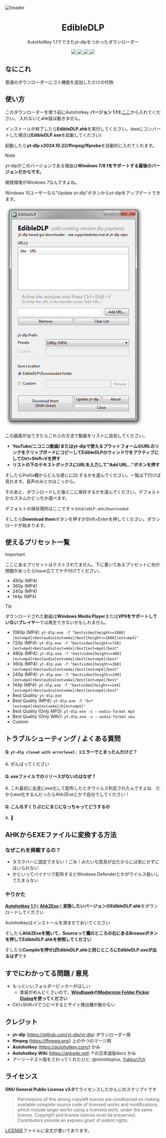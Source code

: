 ![header](https://github.com/user-attachments/assets/fe342c1d-7699-48b5-80a6-185c1cf1f06e)

<h1 align="center"> EdibleDLP </h1>
<p align="center">AutoHotKey 1.1でできたyt-dlpをつかったダウンローダー</p>

<p align="center">
<a alt="Made with Autohotkey 1.1" href="http://www.autohotkey.com">
  <img src="https://img.shields.io/badge/Autohotkey_1.1-green?style=for-the-badge&logo=AutoHotkey">
</a>
<a alt="Using yt-dlp to its downloader" href="http://github.com/yt-dlp/yt-dlp">
  <img src="https://img.shields.io/badge/YT--DLP-gray?style=for-the-badge&logo=youtube">
</a>
<a alt="Using ffmpeg to its converter" href="http://www.ffmpeg.org">
  <img src="https://img.shields.io/badge/FFmpeg-black_green?style=for-the-badge&logo=ffmpeg">
</a>
 <a alt="English version" href="../main/README.md">
  <img src="https://img.shields.io/badge/English version-blue?style=for-the-badge">
</a>
</p>

## なにこれ
普通のダウンローダーにゴミ機能を追加しただけの代物

## 使い方
このダウンローダーを使う前にAutohotkey **バージョン 1.1**を[ここ](https://www.autohotkey.com/download/ahk-install.exe)から入れてください。
入れないとahk版は動きません。

インストールが終了したら**EdibleDLP.ahk**を実行してください。(exeにコンバートした場合は**EdibleDLP.exe**を起動してください)

起動したら**yt-dlp v2024.10.22/ffmpeg/ffprobe**を自動的に入れてくれます。
> [!NOTE]
> yt-dlpがこのバージョンである理由は**Windows 7/8.1をサポートする最後のバージョンだからです。**
> 
> 開発環境がWindows 7なんですよね。
> 
> Windows 10ユーザーなら"Update yt-dlp"ボタンからyt-dlpをアップデートできます。

![Main GUI of EdibleDLP](https://github.com/pap-git/EdibleDLP/blob/main/readme-img/main-gui.png?raw=true)

この画面が出てきたらこれらの方法で動画をリストに追加してください。
- **YouTube/ニコニコ動画/またはyt-dlpで使えるプラットフォームのURLのリンクをクリップボードにコピーしてEdibleDLPのウィンドウをアクティブにしてCtrl+Shift+Vを押す**
- **リストの下のテキストボックスにURLを入力して"Add URL..."ボタンを押す**

そしたらPrefix欄からどんな感じにDLするかを選んでください。一覧は下行けば見れます。音声のみとかはこっから。

そのあと、ダウンロードした後どこに保存するかを選んでください。デフォルトかカスタムかどっちか選べます。

デフォルトの保存場所はここです→ `EdibleDLP.ahk/Downloaded`

そしたら**Download them**ボタンを押すかShift+Enterを押してください。ダウンロードが始まります。

## 使えるプリセット一覧
> [!IMPORTANT]
> ここにあるプリセットはテストされてません。下に書いてあるプリセットに何か問題があったらIssue立ててケチ付けてください。
> - 480p (MP4)
> - 360p (MP4)
> - 240p (MP4)
> - 144p (MP4)

> [!TIP]
> ダウンロードされた動画は**Windows Media Player**または**VP9をサポートしていないプレイヤー**では再生できないかもしれません。

- 1080p (MP4): `yt-dlp.exe -f "bestvideo[height<=1080][ext=mp4]+bestaudio[ext=m4a]/best[height<=1080][ext=mp4]"`
- 720p (MP4): `yt-dlp.exe -f "bestvideo[height<=720][ext=mp4]+bestaudio[ext=m4a]/best[ext=mp4]/best"`
- 480p (MP4): `yt-dlp.exe -f "bestvideo[height<=480][ext=mp4]+bestaudio[ext=m4a]/best[ext=mp4]/best"`
- 360p (MP4): `yt-dlp.exe -f "bestvideo[height<=360][ext=mp4]+bestaudio[ext=m4a]/best[ext=mp4]/best"`
- 240p (MP4): `yt-dlp.exe -f "bestvideo[height<=240][ext=mp4]+bestaudio[ext=m4a]/best[ext=mp4]/best"`
- 144p (MP4): `yt-dlp.exe -f "bestvideo[height<=144][ext=mp4]+bestaudio[ext=m4a]/best[ext=mp4]/best"`
- Best Quality: `yt-dlp.exe`
- Best Quality (MP4): `yt-dlp.exe -f "bv*[ext=mp4]+ba[ext=m4a]/b[ext=mp4]"`
- Best Quality (Only MP3): `yt-dlp.exe -x --audio-format mp3`
- Best Quality (Only WAV): `yt-dlp.exe -x --audio-format wav`
- Custom

## トラブルシューティング / よくある質問
#### Q. `yt-dlp closed with errorlevel: X`エラーでとまったんだけど？
A. がんばってください
#### Q. exeファイルでのリリースがないのはなぜ？
A. これ最初に友達にexe化して配布したときウイルス判定されたんですよね　だからexe化するんだったらAhk2Exeとかで自分でしてください！
#### Q. こんなすくりぷとにまじになっちゃってどうするの
A. 🤗

## AHKからEXEファイルに変換する方法
### なぜこれを掲載するの？
 - タスクバーに固定できない！ごみ！みたいな意見が出たからには気にせずにはいられない
 - かといってバイナリで配布するとWindows Defenderとかがウイルス扱いしてたまらない
### やりかた
[**Autohotkey 1.1**](https://www.autohotkey.com/download/ahk-install.exe)と[**Ahk2Exe**](https://github.com/AutoHotkey/Ahk2Exe/releases/latest)と**変換したいバージョンのEdibleDLP.ahk**をダウンロードしてください



Autohotkeyはインストールを済ませておいてください

そしたら**Ahk2Exeを開いて、Sourceって欄のところの右にあるBrowseボタンを押してEdibleDLP.ahkを参照してください**

そしたら**Compileを押せばEdibleDLP.ahkと同じところにEdibleDLP.exeが出るはず**です

## すでにわかってる問題 / 意見
 - もっといいフォルダーピッカーがほしい
   - 実装がめんどくさいので、**[Windhawk](https://windhawk.net/)の[Modernize Folder Picker Dialog](https://windhawk.net/mods/modernize-folder-picker-dialog)を使ってください**
 - Ctrl+Shift+Vでコピペするとサイト検出機が動かない

## クレジット
 - **yt-dlp** (https://github.com/yt-dlp/yt-dlp) ダウンローダー用
 - **ffmpeg** (https://ffmpeg.org/) 上のやつのマージ用
 - **Autohotkey** (https://autohotkey.com/) かみ
 - **Autohotkey Wiki** (https://ahkwiki.net) ↑の日本語版docs かみ
 - アーリーテスト版をさわってくれたひと: @minottoplus, [Yukkuri7ch](https://x.com/Yukuri7ch)
## ライセンス
**GNU General Public License v3.0**でライセンスしたかんじのスクリプトです
> Permissions of this strong copyleft license are conditioned on making available complete source code of licensed works and modifications, which include larger works using a licensed work, under the same license. Copyright and license notices must be preserved. Contributors provide an express grant of patent rights.

[LICENSE](https://github.com/pap-git/EdibleDLP/blob/main/LICENSE)ファイルに全文が書いてあります。
